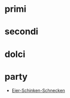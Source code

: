 # primi

# secondi

# dolci

# party

- [Eier-Schinken-Schnecken](fingerfood/eier-schinken-schnecken)
